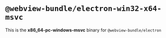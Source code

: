 # `@webview-bundle/electron-win32-x64-msvc`

This is the **x86_64-pc-windows-msvc** binary for `@webview-bundle/electron`
